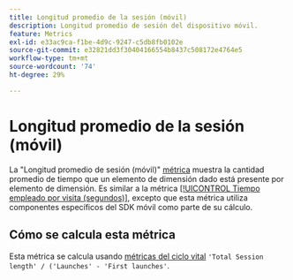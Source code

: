 ```yaml
---
title: Longitud promedio de la sesión (móvil)
description: Longitud promedio de sesión del dispositivo móvil.
feature: Metrics
exl-id: e33ac9ca-f1be-4d9c-9247-c5db8fb0102e
source-git-commit: e32821dd3f30404166554b8437c508172e4764e5
workflow-type: tm+mt
source-wordcount: '74'
ht-degree: 29%

---
```


# Longitud promedio de la sesión (móvil)

La &quot;Longitud promedio de sesión (móvil)&quot; [métrica](overview.md) muestra la cantidad promedio de tiempo que un elemento de dimensión dado está presente por elemento de dimensión. Es similar a la métrica [[!UICONTROL Tiempo empleado por visita (segundos)]](time-spent-per-visit.md), excepto que esta métrica utiliza componentes específicos del SDK móvil como parte de su cálculo.

## Cómo se calcula esta métrica

Esta métrica se calcula usando [métricas del ciclo vital](https://developer.adobe.com/client-sdks/documentation/mobile-core/lifecycle/metrics/) `'Total Session length' / ('Launches' - 'First launches'`.
